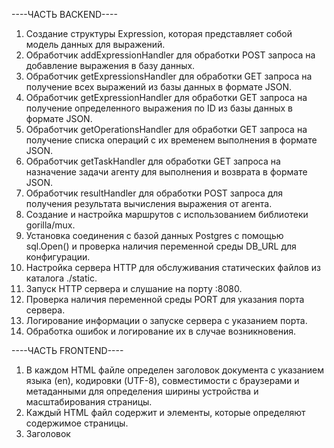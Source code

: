 ----ЧАСТЬ BACKEND----
1. Создание структуры Expression, которая представляет собой модель данных для выражений.
2. Обработчик addExpressionHandler для обработки POST запроса на добавление выражения в базу данных.
3. Обработчик getExpressionsHandler для обработки GET запроса на получение всех выражений из базы данных в формате JSON.
4. Обработчик getExpressionHandler для обработки GET запроса на получение определенного выражения по ID из базы данных в формате JSON.
5. Обработчик getOperationsHandler для обработки GET запроса на получение списка операций с их временем выполнения в формате JSON.
6. Обработчик getTaskHandler для обработки GET запроса на назначение задачи агенту для выполнения и возврата в формате JSON.
7. Обработчик resultHandler для обработки POST запроса для получения результата вычисления выражения от агента.
8. Создание и настройка маршрутов с использованием библиотеки gorilla/mux.
9. Установка соединения с базой данных Postgres с помощью sql.Open() и проверка наличия переменной среды DB_URL для конфигурации.
10. Настройка сервера HTTP для обслуживания статических файлов из каталога ./static.
11. Запуск HTTP сервера и слушание на порту :8080.
12. Проверка наличия переменной среды PORT для указания порта сервера.
13. Логирование информации о запуске сервера с указанием порта.
14. Обработка ошибок и логирование их в случае возникновения.




----ЧАСТЬ FRONTEND----
1. В каждом HTML файле определен заголовок документа с указанием языка (en), кодировки (UTF-8), совместимости с браузерами и метаданными для определения ширины устройства и масштабирования страницы.
2. Каждый HTML файл содержит <head> и <body> элементы, которые определяют содержимое страницы.
3. Заголовок <title> каждой страницы отображает соответствующее название страницы.
4. На каждой странице содержится <h1> заголовок, который указывает на основное содержимое страницы.
5. Используется форма <form> для ввода данных пользователем. Форма отправляет данные с помощью метода POST на указанный URL /add-expression.
6. С помощью JavaScript обработчика событий addEventListener, форма отправляет данные асинхронно без перезагрузки страницы.
7. На странице "Expressions List" данные о выражениях получаются с помощью fetch запроса на URL /get-expressions, и после получения данных они вставляются в <ul> список.
8. На странице "Operations List" данные об операциях получаются с помощью fetch запроса на URL /get-operations, и после получения данных они вставляются в <ul> список.
9. На странице "Computational Resources List" данные о ресурсах получаются с помощью fetch запроса на URL /get-task, и после получения данных они вставляются в <ul> список.
10. В каждом случае, полученные данные обрабатываются с использованием forEach, чтобы создать элементы списка <li> и добавить их к соответствующему <ul> списку.
11. Используется интерполяция строк ${} для вставки динамических данных в текст элементов списка. 

Эти действия позволяют пользователю вводить арифметические выражения, а затем просматривать списки выражений, операций и ресурсов вычислительного устройства на отдельных страницах. данные получаются с сервера и динамически отображаются на страницах без необходимости перезагрузки.
